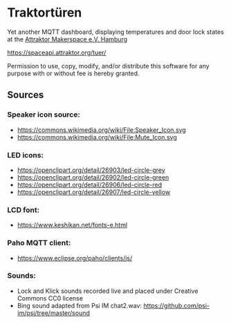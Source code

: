 # Traktortüren

Yet another MQTT dashboard, displaying temperatures and door lock states
at the [Attraktor Makerspace e.V. Hamburg](https://attraktor.org/)

https://spaceapi.attraktor.org/tuer/

Permission to use, copy, modify, and/or distribute this software for any
purpose with or without fee is hereby granted.

## Sources
### Speaker icon source:
 * https://commons.wikimedia.org/wiki/File:Speaker_Icon.svg
 * https://commons.wikimedia.org/wiki/File:Mute_Icon.svg

### LED icons:
 * https://openclipart.org/detail/26903/led-circle-grey
 * https://openclipart.org/detail/26902/led-circle-green
 * https://openclipart.org/detail/26906/led-circle-red
 * https://openclipart.org/detail/26907/led-circle-yellow

### LCD font:
 * https://www.keshikan.net/fonts-e.html

### Paho MQTT client:
 * https://www.eclipse.org/paho/clients/js/

### Sounds:
 * Lock and Klick sounds recorded live and placed under
   Creative Commons CC0 license
 * Bing sound adapted from Psi IM chat2.wav:
   https://github.com/psi-im/psi/tree/master/sound
